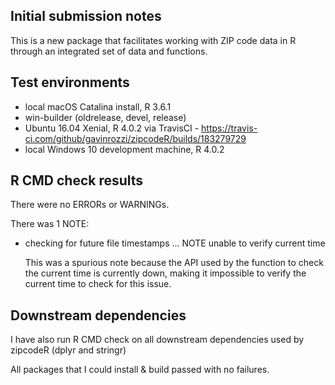 ## Initial submission notes
This is a new package that facilitates working with ZIP code data in R through an integrated set of data and functions.

## Test environments
* local macOS Catalina install, R 3.6.1
* win-builder (oldrelease, devel, release)
* Ubuntu 16.04 Xenial, R 4.0.2 via TravisCI - https://travis-ci.com/github/gavinrozzi/zipcodeR/builds/183279729
* local Windows 10 development machine, R 4.0.2

## R CMD check results
There were no ERRORs or WARNINGs. 

There was 1 NOTE:

* checking for future file timestamps ... NOTE
  unable to verify current time

  This was a spurious note because the API used by the function to check the current time is currently down, making it impossible to verify the current time to check for this issue.

## Downstream dependencies
I have also run R CMD check on all downstream dependencies used by zipcodeR (dplyr and stringr)

All packages that I could install & build passed with no failures.

